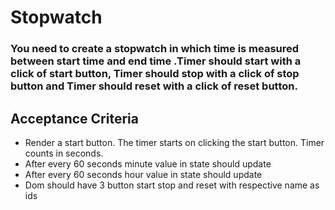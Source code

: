 # Stopwatch


### You need to create a stopwatch in which time is measured between start time and end time .Timer should start with a click of start button, Timer should stop with a click of stop button and Timer should reset with a click of reset button.

## Acceptance Criteria
- Render a start button. The timer starts on clicking the start button. Timer counts in seconds.
- After every 60 seconds minute value in state should update
- After every 60 seconds hour value in state should update
- Dom should have 3 button start stop and reset with respective name as ids
